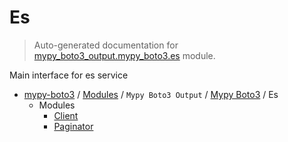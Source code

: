 # Es

> Auto-generated documentation for [mypy_boto3_output.mypy_boto3.es](https://github.com/vemel/mypy_boto3/blob/master/mypy_boto3_output/mypy_boto3/es/__init__.py) module.

Main interface for es service

- [mypy-boto3](../../../README.md#mypy_boto3) / [Modules](../../../MODULES.md#mypy-boto3-modules) / `Mypy Boto3 Output` / [Mypy Boto3](../index.md#mypy-boto3) / Es
    - Modules
        - [Client](client.md#client)
        - [Paginator](paginator.md#paginator)
